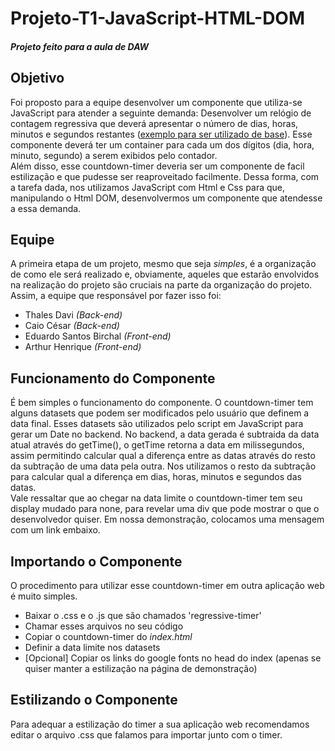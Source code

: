 # Projeto-T1-JavaScript-HTML-DOM
##### *Projeto feito para a aula de DAW*

## Objetivo
Foi proposto para a equipe desenvolver um componente que utiliza-se JavaScript para atender a seguinte demanda:
Desenvolver um relógio de contagem regressiva que deverá apresentar o número de dias, horas, minutos e segundos restantes ([exemplo para ser utilizado de base](https://www.timeanddate.com/countdown/chinese?p0=445)). Esse componente deverá ter um container para cada um dos dígitos (dia, hora, minuto, segundo) a serem exibidos pelo contador. <br/>
Além disso, esse countdown-timer deveria ser um componente de facil estilização e que pudesse ser reaproveitado facilmente. Dessa forma, com a tarefa dada, nos utilizamos JavaScript com Html e Css para que, manipulando o Html DOM, desenvolvermos um componente que atendesse a essa demanda.

## Equipe
A primeira etapa de um projeto, mesmo que seja *simples*, é a organização de como ele será realizado e, obviamente, aqueles que estarão envolvidos na realização do projeto são cruciais na parte da organização do projeto. Assim, a equipe que responsável por fazer isso foi:
- Thales Davi *(Back-end)*
- Caio César *(Back-end)*
- Eduardo Santos Birchal *(Front-end)*
- Arthur Henrique *(Front-end)*

## Funcionamento do Componente
É bem simples o funcionamento do componente. O countdown-timer tem alguns datasets que podem ser modificados pelo usuário que definem a data final. Esses datasets são utilizados pelo script em JavaScript para gerar um Date no backend. No backend, a data gerada é subtraida da data atual através do getTime(), o getTime retorna a data em milissegundos, assim permitindo calcular qual a diferença entre as datas através do resto da subtração de uma data pela outra. Nos utilizamos o resto da subtração para calcular qual a diferença em dias, horas, minutos e segundos das datas.<br/>
Vale ressaltar que ao chegar na data limite o countdown-timer tem seu display mudado para none, para revelar uma div que pode mostrar o que o desenvolvedor quiser. Em nossa demonstração, colocamos uma mensagem com um link embaixo.

## Importando o Componente
O procedimento para utilizar esse countdown-timer em outra aplicação web é muito simples. <br/>
- Baixar o .css e o .js que são chamados 'regressive-timer'
- Chamar esses arquivos no seu código
- Copiar o countdown-timer do *index.html*
- Definir a data limite nos datasets
- [Opcional] Copiar os links do google fonts no head do index (apenas se quiser manter a estilização na página de demonstração)

## Estilizando o Componente
Para adequar a estilização do timer a sua aplicação web recomendamos editar o arquivo .css que falamos para importar junto com o timer.
